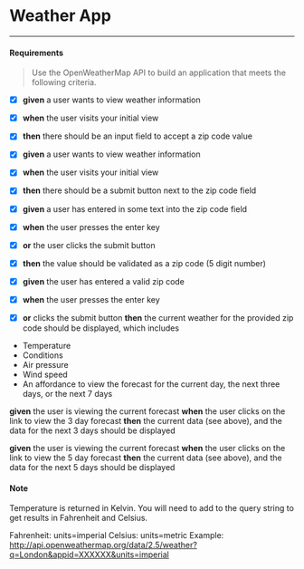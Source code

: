 # Weather App
___

#### Requirements

>Use the OpenWeatherMap API to build an application that meets the following criteria.

- [x] **given** a user wants to view weather information
- [x] **when** the user visits your initial view
- [x] **then** there should be an input field to accept a zip code value

- [x] **given** a user wants to view weather information
- [x] **when** the user visits your initial view
- [x] **then** there should be a submit button next to the zip code field

- [x] **given** a user has entered in some text into the zip code field
- [x] **when** the user presses the enter key
- [x] **or** the user clicks the submit button
- [x] **then** the value should be validated as a zip code (5 digit number)

- [x] **given** the user has entered a valid zip code
- [x] **when** the user presses the enter key
- [x] **or** clicks the submit button
**then** the current weather for the provided zip code should be displayed, which includes

- Temperature
- Conditions
- Air pressure
- Wind speed
- An affordance to view the forecast for the current day, the next three days, or the next 7 days

**given** the user is viewing the current forecast
**when** the user clicks on the link to view the 3 day forecast
**then** the current data (see above), and the data for the next 3 days should be displayed

**given** the user is viewing the current forecast
**when** the user clicks on the link to view the 5 day forecast
**then** the current data (see above), and the data for the next 5 days should be displayed

#### Note

Temperature is returned in Kelvin. You will need to add to the query string to get results in Fahrenheit and Celsius.

Fahrenheit: units=imperial
Celsius: units=metric
Example: http://api.openweathermap.org/data/2.5/weather?q=London&appid=XXXXXX&units=imperial
